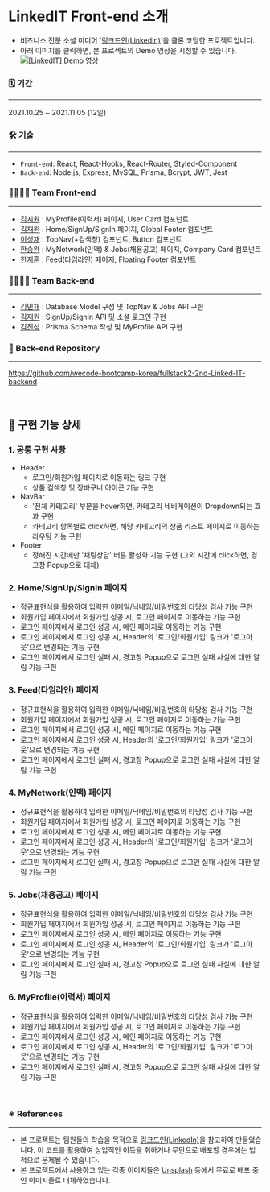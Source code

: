 # LinkedIT Front-end 소개

- 비즈니스 전문 소셜 미디어 '[링크드인(LinkedIn)](https://www.linkedin.com/)'을 클론 코딩한 프로젝트입니다.
- 아래 이미지를 클릭하면, 본 프로젝트의 Demo 영상을 시청할 수 있습니다.
  [![[LinkedIT] Demo 영상](./public/images/readme_thumbnail.png)](https://vimeo.com/634975398)

### 🗓 기간

---

2021.10.25 ~ 2021.11.05 (12일)

### 🛠 기술

---

- `Front-end`: React, React-Hooks, React-Router, Styled-Component
- `Back-end`: Node.js, Express, MySQL, Prisma, Bcrypt, JWT, Jest

### 👨‍👩‍👧‍👦 Team Front-end

---

- [김시원](https://github.com/k-cool) : MyProfile(이력서) 페이지, User Card 컴포넌트
- [김재원](https://github.com/jambottle) : Home/SignUp/SignIn 페이지, Global Footer 컴포넌트
- [이성재](https://github.com/hanslee1) : TopNav(+검색창) 컴포넌트, Button 컴포넌트
- [한승완](https://github.com/han0gu) : MyNetwork(인맥) & Jobs(채용공고) 페이지, Company Card 컴포넌트
- [한지훈](https://github.com/JivenHan) : Feed(타임라인) 페이지, Floating Footer 컴포넌트

### 👨‍👩‍👧‍👦 Team Back-end

---

- [김민재](https://github.com/minjamie) : Database Model 구성 및 TopNav & Jobs API 구현
- [김재원](https://github.com/jambottle) : SignUp/SignIn API 및 소셜 로그인 구현
- [김진성](https://github.com/jsung1103) : Prisma Schema 작성 및 MyProfile API 구현

### 🤝 Back-end Repository

---

https://github.com/wecode-bootcamp-korea/fullstack2-2nd-Linked-IT-backend

<br/>

## 📑 구현 기능 상세

### 1. 공통 구현 사항

- Header
  - 로그인/회원가입 페이지로 이동하는 링크 구현
  - 상품 검색창 및 장바구니 아이콘 기능 구현
- NavBar
  - '전체 카테고리' 부분을 hover하면, 카테고리 네비게이션이 Dropdown되는 효과 구현
  - 카테고리 항목별로 click하면, 해당 카테고리의 상품 리스트 페이지로 이동하는 라우팅 기능 구현
- Footer
  - 정해진 시간에만 '채팅상담' 버튼 활성화 기능 구현 (그외 시간에 click하면, 경고창 Popup으로 대체)

### 2. Home/SignUp/SignIn 페이지

- 정규표현식을 활용하여 입력한 이메일/닉네임/비밀번호의 타당성 검사 기능 구현
- 회원가입 페이지에서 회원가입 성공 시, 로그인 페이지로 이동하는 기능 구현
- 로그인 페이지에서 로그인 성공 시, 메인 페이지로 이동하는 기능 구현
- 로그인 페이지에서 로그인 성공 시, Header의 '로그인/회원가입' 링크가 '로그아웃'으로 변경되는 기능 구현
- 로그인 페이지에서 로그인 실패 시, 경고창 Popup으로 로그인 실패 사실에 대한 알림 기능 구현

### 3. Feed(타임라인) 페이지

- 정규표현식을 활용하여 입력한 이메일/닉네임/비밀번호의 타당성 검사 기능 구현
- 회원가입 페이지에서 회원가입 성공 시, 로그인 페이지로 이동하는 기능 구현
- 로그인 페이지에서 로그인 성공 시, 메인 페이지로 이동하는 기능 구현
- 로그인 페이지에서 로그인 성공 시, Header의 '로그인/회원가입' 링크가 '로그아웃'으로 변경되는 기능 구현
- 로그인 페이지에서 로그인 실패 시, 경고창 Popup으로 로그인 실패 사실에 대한 알림 기능 구현

### 4. MyNetwork(인맥) 페이지

- 정규표현식을 활용하여 입력한 이메일/닉네임/비밀번호의 타당성 검사 기능 구현
- 회원가입 페이지에서 회원가입 성공 시, 로그인 페이지로 이동하는 기능 구현
- 로그인 페이지에서 로그인 성공 시, 메인 페이지로 이동하는 기능 구현
- 로그인 페이지에서 로그인 성공 시, Header의 '로그인/회원가입' 링크가 '로그아웃'으로 변경되는 기능 구현
- 로그인 페이지에서 로그인 실패 시, 경고창 Popup으로 로그인 실패 사실에 대한 알림 기능 구현

### 5. Jobs(채용공고) 페이지

- 정규표현식을 활용하여 입력한 이메일/닉네임/비밀번호의 타당성 검사 기능 구현
- 회원가입 페이지에서 회원가입 성공 시, 로그인 페이지로 이동하는 기능 구현
- 로그인 페이지에서 로그인 성공 시, 메인 페이지로 이동하는 기능 구현
- 로그인 페이지에서 로그인 성공 시, Header의 '로그인/회원가입' 링크가 '로그아웃'으로 변경되는 기능 구현
- 로그인 페이지에서 로그인 실패 시, 경고창 Popup으로 로그인 실패 사실에 대한 알림 기능 구현

### 6. MyProfile(이력서) 페이지

- 정규표현식을 활용하여 입력한 이메일/닉네임/비밀번호의 타당성 검사 기능 구현
- 회원가입 페이지에서 회원가입 성공 시, 로그인 페이지로 이동하는 기능 구현
- 로그인 페이지에서 로그인 성공 시, 메인 페이지로 이동하는 기능 구현
- 로그인 페이지에서 로그인 성공 시, Header의 '로그인/회원가입' 링크가 '로그아웃'으로 변경되는 기능 구현
- 로그인 페이지에서 로그인 실패 시, 경고창 Popup으로 로그인 실패 사실에 대한 알림 기능 구현

<br/>

### ※ References

---

- 본 프로젝트는 팀원들의 학습을 목적으로 [링크드인(LinkedIn)](https://www.linkedin.com/)을 참고하여 만들었습니다. 이 코드를 활용하여 상업적인 이득을 취하거나 무단으로 배포할 경우에는 법적으로 문제될 수 있습니다.
- 본 프로젝트에서 사용하고 있는 각종 이미지들은 [Unsplash](https://unsplash.com/) 등에서 무료로 배포 중인 이미지들로 대체하였습니다.
